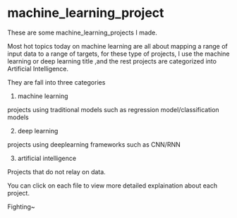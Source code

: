 # machine_learning_project
These are some machine_learning_projects I made.

Most hot topics today on machine learning are all about mapping a range of input data to a range of targets, for these type of projects, I use the machine learning or deep learning title ,and the rest projects are categorized into Artificial Intelligence.

They are fall into three categories

1. machine learning 

projects using traditional models such as regression model/classification models

2. deep learning

projects using deeplearning frameworks such as CNN/RNN

3. artificial intelligence

Projects that do not relay on data. 

You can click on each file to view more detailed explaination about each project.

Fighting~

